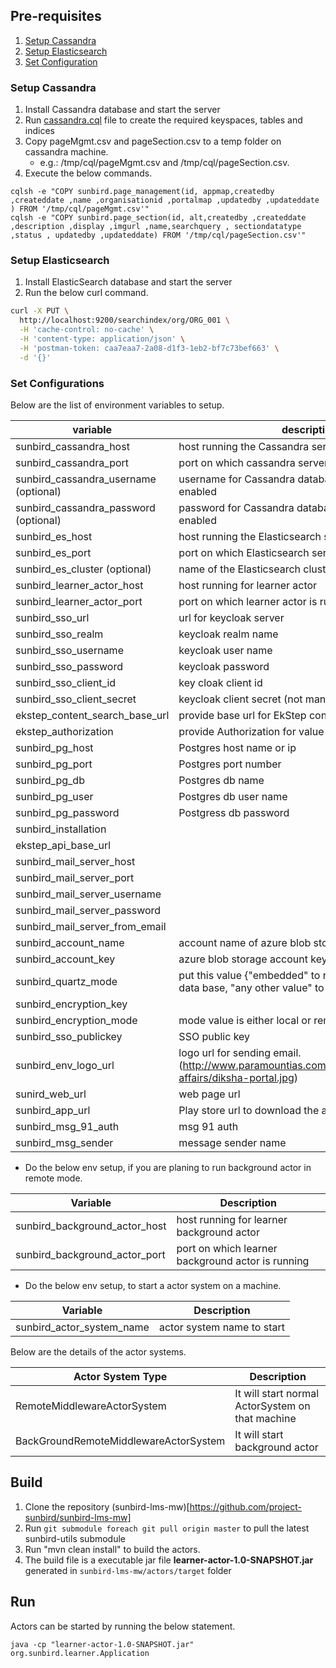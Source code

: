 ## Pre-requisites
1. [Setup Cassandra](#setup-cassandra)
2. [Setup Elasticsearch](#setup-elasticsearch)
3. [Set Configuration](#set-configurations)

### Setup Cassandra
1. Install Cassandra database and start the server
2. Run [cassandra.cql](https://github.com/project-sunbird/sunbird-lms-mw/blob/master/actors/src/main/resources/cassandra.cql) file to create the required keyspaces, tables and indices
3. Copy pageMgmt.csv and pageSection.csv to a temp folder on cassandra machine. 
    - e.g.: /tmp/cql/pageMgmt.csv and /tmp/cql/pageSection.csv.
4. Execute the below commands. 
```cql
cqlsh -e "COPY sunbird.page_management(id, appmap,createdby ,createddate ,name ,organisationid ,portalmap ,updatedby ,updateddate ) FROM '/tmp/cql/pageMgmt.csv'"
cqlsh -e "COPY sunbird.page_section(id, alt,createdby ,createddate ,description ,display ,imgurl ,name,searchquery , sectiondatatype ,status , updatedby ,updateddate) FROM '/tmp/cql/pageSection.csv'"
```
    
### Setup Elasticsearch
1. Install ElasticSearch database and start the server
2. Run the below curl command.
```sh
curl -X PUT \
  http://localhost:9200/searchindex/org/ORG_001 \
  -H 'cache-control: no-cache' \
  -H 'content-type: application/json' \
  -H 'postman-token: caa7eaa7-2a08-d1f3-1eb2-bf7c73bef663' \
  -d '{}'
```

### Set Configurations

Below are the list of environment variables to setup.

| variable                              | description                                                                                                 |
|---------------------------------------|-------------------------------------------------------------------------------------------------------------|
| sunbird_cassandra_host                | host running the Cassandra server                                                                           |
| sunbird_cassandra_port                | port on which cassandra server is running                                                                   |
| sunbird_cassandra_username (optional) | username for Cassandra database, if authentication is enabled                                               |
| sunbird_cassandra_password (optional) | password for Cassandra database, if authentication is enabled                                               |
| sunbird_es_host                       | host running the Elasticsearch server                                                                       |
| sunbird_es_port                       | port on which Elasticsearch server is running                                                               |
| sunbird_es_cluster (optional)         | name of the Elasticsearch cluster                                                                           |
| sunbird_learner_actor_host            | host running for learner actor                                                                              |
| sunbird_learner_actor_port            | port on which learner actor is running                                                                      |
| sunbird_sso_url                       | url for keycloak server                                                                                     |
| sunbird_sso_realm                     | keycloak realm name                                                                                         |
| sunbird_sso_username                  | keycloak user name                                                                                          |
| sunbird_sso_password                  | keycloak password                                                                                           |
| sunbird_sso_client_id                 | key cloak client id                                                                                         |
| sunbird_sso_client_secret             | keycloak client secret (not mandatory)                                                                      |
| ekstep_content_search_base_url        | provide base url for EkStep content search                                                                  |
| ekstep_authorization                  | provide Authorization for value for content search                                                          |
| sunbird_pg_host                       | Postgres host name or ip                                                                                    |
| sunbird_pg_port                       | Postgres port number                                                                                        |
| sunbird_pg_db                         | Postgres db name                                                                                            |
| sunbird_pg_user                       | Postgres db user name                                                                                       |
| sunbird_pg_password                   | Postgress db password                                                                                       |
| sunbird_installation                  |                                                                                                             |
| ekstep_api_base_url                   |                                                                                                             |
| sunbird_mail_server_host              |                                                                                                             |
| sunbird_mail_server_port              |                                                                                                             |
| sunbird_mail_server_username          |                                                                                                             |
| sunbird_mail_server_password          |                                                                                                             |
| sunbird_mail_server_from_email        |                                                                                                             |
| sunbird_account_name                  | account name of azure blob storage                                                                          |
| sunbird_account_key                   | azure blob storage account key                                                                              |
| sunbird_quartz_mode                   | put this value {"embedded" to run quartz without any data base, "any other value" to run with postgres db } |
| sunbird_encryption_key                |                                                                                                             |
| sunbird_encryption_mode               | mode value is either local or remote                                                                        |
| sunbird_sso_publickey                 | SSO public key                                                                                              |
| sunbird_env_logo_url                  | logo url for sending email.(http://www.paramountias.com/media/images/current-affairs/diksha-portal.jpg)     |
| sunird_web_url                        | web page url                                                                                                |
| sunbird_app_url                       | Play store url to download the app                                                                          |
| sunbird_msg_91_auth                   | msg 91 auth  
  sunbird_msg_sender                     | message sender name                                                   |
   

- Do the below env setup, if you are planing to run background actor in remote mode.

| Variable                      | Description                                       |
|-------------------------------|---------------------------------------------------|
| sunbird_background_actor_host | host running for learner background actor         |
| sunbird_background_actor_port | port on which learner background actor is running |

    
- Do the below env setup, to start a actor system on a machine.

| Variable                  | Description                |
|---------------------------|----------------------------|
| sunbird_actor_system_name | actor system name to start |

Below are the details of the actor systems.

| Actor System Type                     | Description                                      |
|---------------------------------------|--------------------------------------------------|
| RemoteMiddlewareActorSystem           | It will start normal ActorSystem on that machine |
| BackGroundRemoteMiddlewareActorSystem | It will start background actor                   |

## Build
1. Clone the repository (sunbird-lms-mw)[https://github.com/project-sunbird/sunbird-lms-mw]
1. Run `git submodule foreach git pull origin master` to pull the latest sunbird-utils submodule
2. Run "mvn clean install" to build the actors.
3. The build file is a executable jar file **learner-actor-1.0-SNAPSHOT.jar** generated in `sunbird-lms-mw/actors/target` folder

## Run
Actors can be started by running the below statement.

```shell
java -cp "learner-actor-1.0-SNAPSHOT.jar" org.sunbird.learner.Application
```
    
